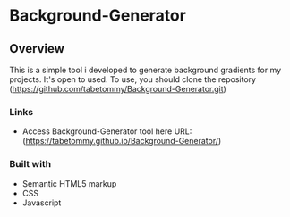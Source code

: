 # Background-Generator

## Overview
This is a simple tool i developed to generate background gradients for my projects.
It's open to used. To use, you should clone the repository (https://github.com/tabetommy/Background-Generator.git)


### Links

- Access Background-Generator tool here URL: (https://tabetommy.github.io/Background-Generator/)


### Built with

- Semantic HTML5 markup
- CSS 
- Javascript
